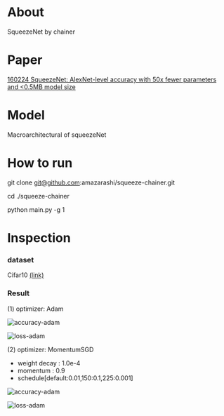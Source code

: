 # About

SqueezeNet by chainer

# Paper

[160224 SqueezeNet: AlexNet-level accuracy with 50x fewer parameters and <0.5MB model size](https://arxiv.org/abs/1602.07360)

# Model

Macroarchitectural of squeezeNet

# How to run

git clone git@github.com:amazarashi/squeeze-chainer.git

cd ./squeeze-chainer

python main.py -g 1

# Inspection

### dataset
Cifar10 [(link)](https://www.cs.toronto.edu/~kriz/cifar.html)

### Result

(1) optimizer: Adam

![accuracy-adam](https://github.com/amazarashi/squeeze-chainer/blob/develop/log/adam/accuracy.png "accuracy")

![loss-adam](https://github.com/amazarashi/squeeze-chainer/blob/develop/log/adam/loss.png "loss")

(2) optimizer: MomentumSGD
  - weight decay : 1.0e-4
  - momentum : 0.9
  - schedule[default:0.01,150:0.1,225:0.001]

![accuracy-adam](https://github.com/amazarashi/squeeze-chainer/blob/develop/log/momsgd/accuracy.png "accuracy")

![loss-adam](https://github.com/amazarashi/squeeze-chainer/blob/develop/log/momsgd/loss.png "loss")
